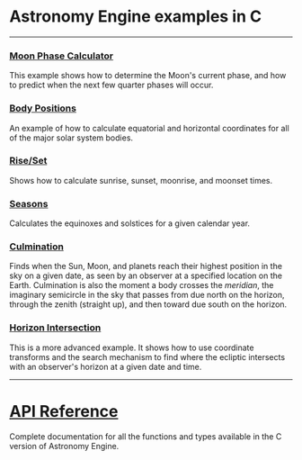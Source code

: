 # Astronomy Engine examples in C

---

### [Moon Phase Calculator](moonphase.c)
This example shows how to determine the Moon's current phase,
and how to predict when the next few quarter phases will occur.

### [Body Positions](positions.c)
An example of how to calculate equatorial and horizontal coordinates for all of the major solar system bodies.

### [Rise/Set](riseset.c)
Shows how to calculate sunrise, sunset, moonrise, and moonset times.

### [Seasons](seasons.c)
Calculates the equinoxes and solstices for a given calendar year.

### [Culmination](culminate.c)
Finds when the Sun, Moon, and planets reach their highest position in the sky on a given date,
as seen by an observer at a specified location on the Earth.
Culmination is also the moment a body crosses the *meridian*, the imaginary semicircle
in the sky that passes from due north on the horizon, through the zenith (straight up),
and then toward due south on the horizon.

### [Horizon Intersection](horizon.c)
This is a more advanced example. It shows how to use coordinate
transforms and the search mechanism to find where the
ecliptic intersects with an observer's horizon at a given date and time.

---

# [API Reference](../../source/c/)
Complete documentation for all the functions and types available
in the C version of Astronomy Engine.
